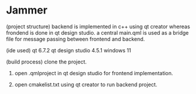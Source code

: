 # Jammer
(project structure)
backend is implemented in c++ using qt creator whereas frondend is done in qt design studio. a central main.qml is used as a bridge file for message passing between frontend and backend. 

(ide used)
qt 6.7.2
qt design studio 4.5.1
windows 11

(build process)
clone the project.
1. open .qmlproject in qt design studio for frontend implementation.

2. open cmakelist.txt using qt creator to run backend project.




